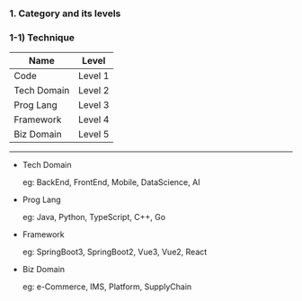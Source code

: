 ### 1. Category and its levels

### 1-1) Technique

| Name | Level |
| ---- | ---- |
| Code | Level 1 |
| Tech Domain | Level 2 |
| Prog Lang | Level 3 |
| Framework | Level 4 |
| Biz Domain | Level 5 |

<hr>

- Tech Domain

    eg: BackEnd, FrontEnd, Mobile, DataScience, AI


- Prog Lang

    eg: Java, Python, TypeScript, C++, Go


- Framework

    eg: SpringBoot3, SpringBoot2, Vue3, Vue2, React

- Biz Domain

    eg: e-Commerce, IMS, Platform, SupplyChain
